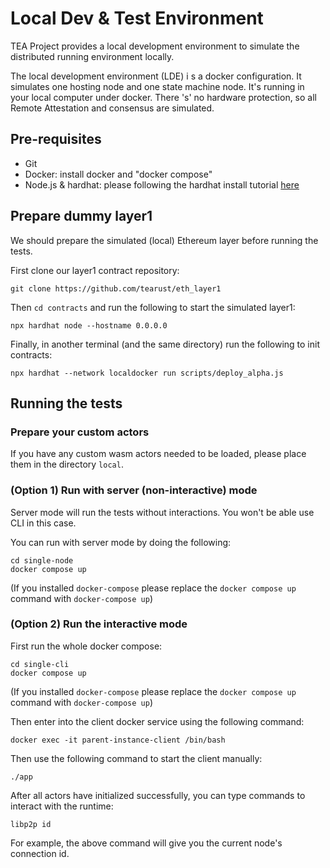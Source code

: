 # Local Dev & Test Environment
TEA Project provides a local development environment to simulate the distributed running environment locally.

The local development environment (LDE) i s a docker configuration. It simulates one hosting node and one state machine node. It's running in your local computer under docker. There 's' no hardware protection, so all Remote Attestation and consensus are simulated.

## Pre-requisites
- Git
- Docker: install docker and "docker compose"
- Node.js & hardhat: please following the hardhat install tutorial [here](https://hardhat.org/tutorial)

## Prepare dummy layer1

We should prepare the simulated (local) Ethereum layer before running the tests.

First clone our layer1 contract repository:

```
git clone https://github.com/tearust/eth_layer1
```

Then `cd contracts` and run the following to start the simulated layer1:

```
npx hardhat node --hostname 0.0.0.0
```

Finally, in another terminal (and the same directory) run the following to init contracts:

```
npx hardhat --network localdocker run scripts/deploy_alpha.js
```

## Running the tests

### Prepare your custom actors
If you have any custom wasm actors needed to be loaded, please place them in the directory `local`.

### (Option 1) Run with server (non-interactive) mode
Server mode will run the tests without interactions. You won't be able use CLI in this case. 

You can run with server mode by doing the following:

```
cd single-node
docker compose up
```

(If you installed `docker-compose` please replace the `docker compose up` command with `docker-compose up`)

### (Option 2) Run the interactive mode
First run the whole docker compose:

```
cd single-cli
docker compose up
```

(If you installed `docker-compose` please replace the `docker compose up` command with `docker-compose up`)

Then enter into the client docker service using the following command:

```
docker exec -it parent-instance-client /bin/bash
```

Then use the following command to start the client manually:

```
./app
```

After all actors have initialized successfully, you can type commands to interact with the runtime:

```
libp2p id
```

For example, the above command will give you the current node's connection id.

